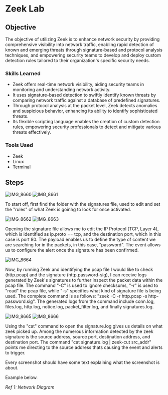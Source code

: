 # Zeek Lab

## Objective


The objective of utilizing Zeek is to enhance network security by providing comprehensive visibility into network traffic, enabling rapid detection of known and emerging threats through signature-based and protocol analysis techniques, and empowering security teams to develop and deploy custom detection rules tailored to their organization's specific security needs.

### Skills Learned


- Zeek offers real-time network visibility, aiding security teams in monitoring and understanding network activity.
- It uses signature-based detection to swiftly identify known threats by comparing network traffic against a database of predefined signatures.
- Through protocol analysis at the packet level, Zeek detects anomalies and suspicious behavior, enhancing its ability to identify sophisticated threats.
- Its flexible scripting language enables the creation of custom detection rules, empowering security professionals to detect and mitigate various threats effectively.

### Tools Used

- Zeek
- Linux
- Terminal

  
## Steps

![IMG_8660](https://github.com/Cyberz189/Zeek-Lab/assets/163569052/f6e9a99e-4582-400c-9128-89a659bd42e1)
![IMG_8661](https://github.com/Cyberz189/Zeek-Lab/assets/163569052/93d07833-6eaf-4512-9f6b-e0ee44cea9a3)


To start off, first find the folder with the signatures file, used to edit and set the "rules" of what Zeek is goinhg to look for once activated. 

![IMG_8662](https://github.com/Cyberz189/Zeek-Lab/assets/163569052/30fb87c2-9c6f-44bf-a4b4-9b4b41fd6118)
![IMG_8663](https://github.com/Cyberz189/Zeek-Lab/assets/163569052/361c5761-1457-43de-a9e7-9dd18ba57cf5)


Opening the signature file allows me to edit the IP Protocol (TCP, Layer 4), which is identified as ip.proto == tcp, and the destination port, which in this case is port 80. The payload enables us to define the type of content we are searching for in the packets, in this case, "password". The event allows us to configure the alert once the signature has been confirmed.


![IMG_8664](https://github.com/Cyberz189/Zeek-Lab/assets/163569052/2a5d1ab6-06f6-4a1c-b76e-16ba330f3e2d)

Now, by running Zeek and identifying the pcap file I would like to check (http.pcap) and the signature (http.password-sig), I can receive logs generated by Zeek's signatures to further inspect the packet data within the pcap file. The command "-C" is used to ignore checksums, "-r" is used to "read" the pcap file, while "-s" specifies what kind of signature file is being used. The complete command is as follows: "zeek -C -r http.pcap -s http-password.sig". The generated logs from the command include conn.log, files.log, http.log, notice.log, packet_filter.log, and finally signatures.log.


![IMG_8665](https://github.com/Cyberz189/Zeek-Lab/assets/163569052/8c7cb79c-a007-48dc-b6f0-a86cf2f96abc)
![IMG_8666](https://github.com/Cyberz189/Zeek-Lab/assets/163569052/ba955d04-d359-4c8c-be77-2b933d9e3a46)



Using the "cat" command to open the signature.log gives us details on what zeek picked up. Among the numerous information detected by the zeek signature is the source address, source port, destination address, and destination port. The command "cat signature.log | zeek-cut src_addr" points me directing to the source address thats causing the event and alerts to trigger.




Every screenshot should have some text explaining what the screenshot is about.

Example below.

*Ref 1: Network Diagram*
